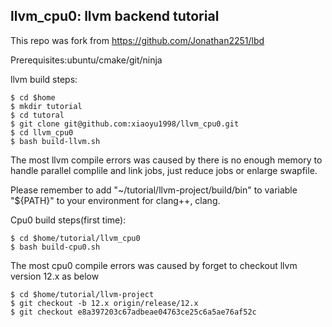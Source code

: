 ## llvm_cpu0: llvm backend tutorial
This repo was fork from https://github.com/Jonathan2251/lbd

Prerequisites:ubuntu/cmake/git/ninja

llvm build steps:
```
$ cd $home
$ mkdir tutorial
$ cd tutoral
$ git clone git@github.com:xiaoyu1998/llvm_cpu0.git
$ cd llvm_cpu0
$ bash build-llvm.sh
```
The most llvm compile errors was caused by there is no enough memory to handle parallel complile and link jobs, just reduce jobs or enlarge swapfile.


Please remember to add "~/tutorial/llvm-project/build/bin" to variable "${PATH}" to your environment for clang++, clang.

Cpu0 build steps(first time):
```
$ cd $home/tutorial/llvm_cpu0
$ bash build-cpu0.sh
```

The most cpu0 compile errors was caused by forget to checkout llvm version 12.x as below
```
$ cd $home/tutorial/llvm-project
$ git checkout -b 12.x origin/release/12.x
$ git checkout e8a397203c67adbeae04763ce25c6a5ae76af52c
```
